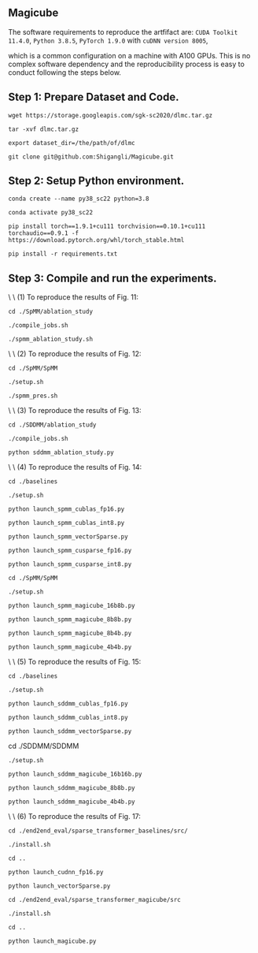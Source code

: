 ## Magicube

The software requirements to reproduce the artfifact are: `CUDA Toolkit 11.4.0`, `Python 3.8.5`, `PyTorch 1.9.0` with `cuDNN version 8005`,

which is a common configuration on a machine with A100 GPUs. This is no complex software dependency and the reproducibility process is easy to conduct following the steps below.

## Step 1: Prepare Dataset and Code.

`wget https://storage.googleapis.com/sgk-sc2020/dlmc.tar.gz`

`tar -xvf dlmc.tar.gz`

`export dataset_dir=/the/path/of/dlmc`

`git clone git@github.com:Shigangli/Magicube.git`

## Step 2: Setup Python environment.

`conda create --name py38_sc22 python=3.8`

`conda activate py38_sc22`

`pip install torch==1.9.1+cu111 torchvision==0.10.1+cu111 torchaudio==0.9.1 -f https://download.pytorch.org/whl/torch_stable.html`

`pip install -r requirements.txt`

## Step 3: Compile and run the experiments.

\ \\ (1) To reproduce the results of Fig. 11:

`cd ./SpMM/ablation_study`

`./compile_jobs.sh`

`./spmm_ablation_study.sh`

\ \\ (2) To reproduce the results of Fig. 12:

`cd ./SpMM/SpMM`

`./setup.sh`

`./spmm_pres.sh`

\ \\ (3) To reproduce the results of Fig. 13:

`cd ./SDDMM/ablation_study`

`./compile_jobs.sh`

`python sddmm_ablation_study.py`

\ \\ (4) To reproduce the results of Fig. 14:

`cd ./baselines`

`./setup.sh`

`python launch_spmm_cublas_fp16.py`

`python launch_spmm_cublas_int8.py`

`python launch_spmm_vectorSparse.py`

`python launch_spmm_cusparse_fp16.py`

`python launch_spmm_cusparse_int8.py`

`cd ./SpMM/SpMM`

`./setup.sh`

`python launch_spmm_magicube_16b8b.py`

`python launch_spmm_magicube_8b8b.py`

`python launch_spmm_magicube_8b4b.py`

`python launch_spmm_magicube_4b4b.py`

\ \\ (5) To reproduce the results of Fig. 15:

`cd ./baselines`

`./setup.sh`

`python launch_sddmm_cublas_fp16.py`

`python launch_sddmm_cublas_int8.py`

`python launch_sddmm_vectorSparse.py`

cd ./SDDMM/SDDMM

`./setup.sh`

`python launch_sddmm_magicube_16b16b.py`

`python launch_sddmm_magicube_8b8b.py`

`python launch_sddmm_magicube_4b4b.py`

\ \\ (6) To reproduce the results of Fig. 17:

`cd ./end2end_eval/sparse_transformer_baselines/src/`

`./install.sh`

`cd ..`

`python launch_cudnn_fp16.py`

`python launch_vectorSparse.py`

`cd ./end2end_eval/sparse_transformer_magicube/src`

`./install.sh`

`cd ..`

`python launch_magicube.py`
